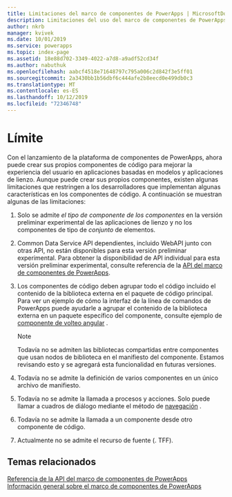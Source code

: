 ```yaml
---
title: Limitaciones del marco de componentes de PowerApps | MicrosoftDocs
description: Limitaciones del uso del marco de componentes de PowerApps
author: nkrb
manager: kvivek
ms.date: 10/01/2019
ms.service: powerapps
ms.topic: index-page
ms.assetid: 18e88d702-3349-4022-a7d8-a9adf52cd34f
ms.author: nabuthuk
ms.openlocfilehash: aabcf4518e71648797c795a006c2d842f3e5ff01
ms.sourcegitcommit: 2a3430bb1b56dbf6c444afe2b8eecd0e499db0c3
ms.translationtype: MT
ms.contentlocale: es-ES
ms.lasthandoff: 10/12/2019
ms.locfileid: "72346748"
---
```

# <a name="limitations"></a>Límite 

Con el lanzamiento de la plataforma de componentes de PowerApps, ahora puede crear sus propios componentes de código para mejorar la experiencia del usuario en aplicaciones basadas en modelos y aplicaciones de lienzo. Aunque puede crear sus propios componentes, existen algunas limitaciones que restringen a los desarrolladores que implementan algunas características en los componentes de código. A continuación se muestran algunas de las limitaciones:

1. Solo se admite *el tipo de componente de los componentes* en la versión preliminar experimental de las aplicaciones de lienzo y no los componentes de tipo de *conjunto* de elementos. 
2. Common Data Service API dependientes, incluido WebAPI junto con otras API, no están disponibles para esta versión preliminar experimental. Para obtener la disponibilidad de API individual para esta versión preliminar experimental, consulte referencia de la [API del marco de componentes de PowerApps](reference/index.md).
3. Los componentes de código deben agrupar todo el código incluido el contenido de la biblioteca externa en el paquete de código principal. Para ver un ejemplo de cómo la interfaz de la línea de comandos de PowerApps puede ayudarle a agrupar el contenido de la biblioteca externa en un paquete específico del componente, consulte ejemplo de [componente de volteo angular](sample-controls/angular-flip-control.md) .

   > [!NOTE]
   > Todavía no se admiten las bibliotecas compartidas entre componentes que usan nodos de biblioteca en el manifiesto del componente. Estamos revisando esto y se agregará esta funcionalidad en futuras versiones.
4. Todavía no se admite la definición de varios componentes en un único archivo de manifiesto.
5. Todavía no se admite la llamada a procesos y acciones. Solo puede llamar a cuadros de diálogo mediante el método de [navegación](reference/navigation.md) .
6. Todavía no se admite la llamada a un componente desde otro componente de código.
7. Actualmente no se admite el recurso de fuente (. TFF).

## <a name="related-topics"></a>Temas relacionados

[Referencia de la API del marco de componentes de PowerApps](reference/index.md)<br/>
[Información general sobre el marco de componentes de PowerApps](overview.md)
